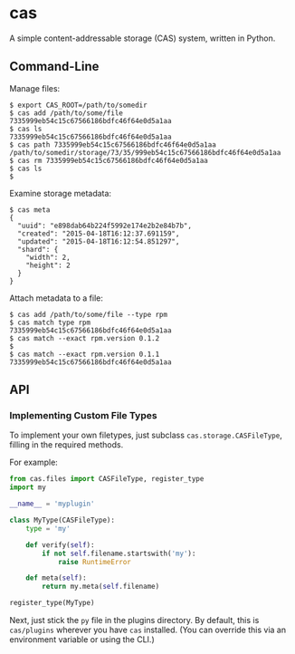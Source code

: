 # cas

A simple content-addressable storage (CAS) system, written in Python.

## Command-Line

Manage files:

```console
$ export CAS_ROOT=/path/to/somedir
$ cas add /path/to/some/file
7335999eb54c15c67566186bdfc46f64e0d5a1aa
$ cas ls
7335999eb54c15c67566186bdfc46f64e0d5a1aa
$ cas path 7335999eb54c15c67566186bdfc46f64e0d5a1aa
/path/to/somedir/storage/73/35/999eb54c15c67566186bdfc46f64e0d5a1aa
$ cas rm 7335999eb54c15c67566186bdfc46f64e0d5a1aa
$ cas ls
$
```

Examine storage metadata:

```console
$ cas meta
{
  "uuid": "e898dab64b224f5992e174e2b2e84b7b",
  "created": "2015-04-18T16:12:37.691159",
  "updated": "2015-04-18T16:12:54.851297",
  "shard": {
    "width": 2,
    "height": 2
  }
}
```

Attach metadata to a file:

```console
$ cas add /path/to/some/file --type rpm
$ cas match type rpm
7335999eb54c15c67566186bdfc46f64e0d5a1aa
$ cas match --exact rpm.version 0.1.2
$
$ cas match --exact rpm.version 0.1.1
7335999eb54c15c67566186bdfc46f64e0d5a1aa
```

## API

### Implementing Custom File Types

To implement your own filetypes, just subclass ``cas.storage.CASFileType``,
filling in the required methods.

For example:

```python
from cas.files import CASFileType, register_type
import my

__name__ = 'myplugin'

class MyType(CASFileType):
    type = 'my'

    def verify(self):
        if not self.filename.startswith('my'):
            raise RuntimeError

    def meta(self):
        return my.meta(self.filename)

register_type(MyType)
```

Next, just stick the ``py`` file in the plugins directory. By default,
this is ``cas/plugins`` wherever you have ``cas`` installed. (You can
override this via an environment variable or using the CLI.)
